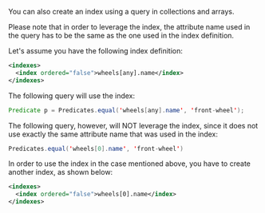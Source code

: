 

You can also create an index using a query in collections and arrays.

Please note that in order to leverage the index, the attribute name used in the query has to be the same as the one used
in the index definition.

Let's assume you have the following index definition:

```xml
<indexes>
  <index ordered="false">wheels[any].name</index>
</indexes>
```

The following query will use the index:

```java
Predicate p = Predicates.equal('wheels[any].name', 'front-wheel');
```


The following query, however, will NOT leverage the index, since it does not use exactly the same attribute name that
was used in the index:

```java
Predicates.equal('wheels[0].name', 'front-wheel')
```

In order to use the index in the case mentioned above, you have to create another index, as shown below:

```xml
<indexes>
  <index ordered="false">wheels[0].name</index>
</indexes>
```


